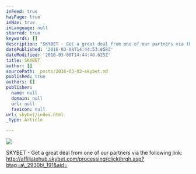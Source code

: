 ```yaml
---
inFeed: true
hasPage: true
inNav: true
inLanguage: null
starred: true
keywords: []
description: "SKYBET - Get a great deal from one of our partners via the following link:\_http://affiliatehub.skybet.com/processing/clickthrgh.asp?btag=a_2930b_191&aid=\_"
datePublished: '2016-03-08T14:44:53.858Z'
dateModified: '2016-03-08T14:44:40.625Z'
title: SKYBET
author: []
sourcePath: _posts/2016-03-02-skybet.md
published: true
authors: []
publisher:
  name: null
  domain: null
  url: null
  favicon: null
url: skybet/index.html
_type: Article

---
```

![](https://the-grid-user-content.s3-us-west-2.amazonaws.com/5bfe7d79-10a0-46fb-bfb8-f285ba923f98.jpg)

SKYBET - Get a great deal from one of our partners via the following link: http://affiliatehub.skybet.com/processing/clickthrgh.asp?btag=a\_2930b\_191&aid=